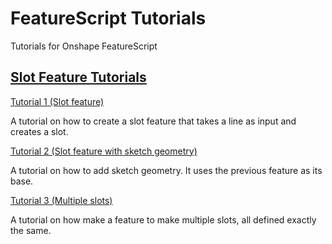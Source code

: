 # FeatureScript Tutorials

Tutorials for Onshape FeatureScript

## [Slot Feature Tutorials](slot-tutorials/)

[Tutorial 1 (Slot feature)](slot-tutorials/tutorial-1/)

A tutorial on how to create a slot feature that takes a line as input and creates a slot.

[Tutorial 2 (Slot feature with sketch geometry)](slot-tutorials/tutorial-2/)

A tutorial on how to add sketch geometry. It uses the previous feature as its base.

[Tutorial 3 (Multiple slots)](slot-tutorials/tutorial-3/)

A tutorial on how make a feature to make multiple slots, all defined exactly the same.
